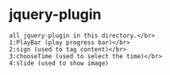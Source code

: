 # jquery-plugin
    all jquery-plugin in this directory.</br>
    1:PlayBar (play progress bar)</br>
    2:sign (used to tag content)</br>
    3:chooseTime (used to select the time)</br>
    4:slide (used to show image)

